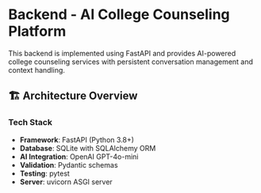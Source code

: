 # Backend - AI College Counseling Platform

This backend is implemented using FastAPI and provides AI-powered college counseling services with persistent conversation management and context handling.

## 🏗️ Architecture Overview

### Tech Stack

- **Framework**: FastAPI (Python 3.8+)
- **Database**: SQLite with SQLAlchemy ORM
- **AI Integration**: OpenAI GPT-4o-mini
- **Validation**: Pydantic schemas
- **Testing**: pytest
- **Server**: uvicorn ASGI server
